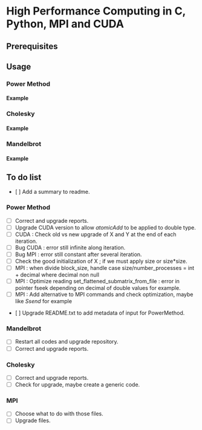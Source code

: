 # High Performance Computing in C, Python, MPI and CUDA #

## Prerequisites ##

## Usage ##

### Power Method ###

#### Example ####

### Cholesky ###

#### Example ####

### Mandelbrot ###

#### Example ####

## To do list ##

- [ ] Add a summary to readme.

### Power Method ###

- [ ] Correct and upgrade reports.
- [ ] Upgrade CUDA version to allow *atomicAdd* to be applied to double type.
- [ ] CUDA : Check old vs new upgrade of X and Y at the end of each iteration.
- [ ] Bug CUDA : error still infinite along iteration.
- [ ] Bug MPI : error still constant after several iteration.
- [ ] Check the good initialization of X ; if we must apply size or size*size.
- [ ] MPI : when divide block_size, handle case size/number_processes = int + decimal where decimal non null
- [ ] MPI : Optimize reading set_flattened_submatrix_from_file : error in pointer fseek depending on decimal of double values for example.
- [ ] MPI : Add alternative to MPI commands and check optimization, maybe like *Ssend* for example
- [ ] Upgrade README.txt to add metadata of input for PowerMethod.

### Mandelbrot ###

- [ ] Restart all codes and upgrade repository.
- [ ] Correct and upgrade reports.

### Cholesky ###

- [ ] Correct and upgrade reports.
- [ ] Check for upgrade, maybe create a generic code.

### MPI ###

- [ ] Choose what to do with those files.
- [ ] Upgrade files.
